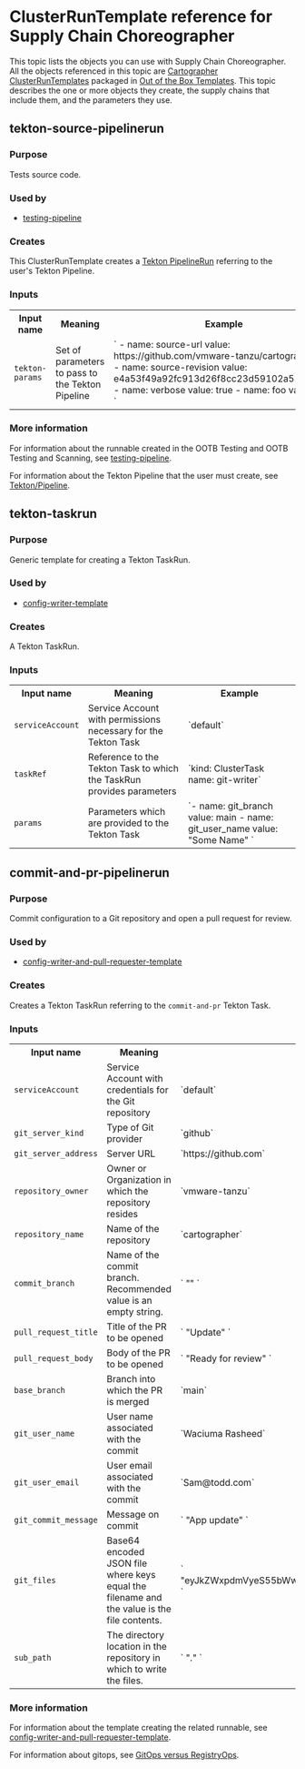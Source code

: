 # ClusterRunTemplate reference for Supply Chain Choreographer

This topic lists the objects you can use with Supply Chain Choreographer.
All the objects referenced in this topic are [Cartographer
ClusterRunTemplates](https://cartographer.sh/docs/v0.6.0/reference/runnable/#clusterruntemplate)
packaged in [Out of the Box Templates](ootb-templates.hbs.md). This topic
describes the one or more objects they create, the supply chains that include
them, and the parameters they use.

## <a id='tekton-source'></a> tekton-source-pipelinerun

### <a id='source-pipelinerun-purpose'></a> Purpose

Tests source code.

### <a id='pipelinerun-used'></a> Used by

- [testing-pipeline](ootb-template-reference.hbs.md#testing-pipeline)

### <a id='pipelinerun-creates'></a> Creates

This ClusterRunTemplate creates a [Tekton
PipelineRun](https://tekton.dev/docs/pipelines/pipelineruns/) referring to the
user's Tekton Pipeline.

### <a id='pipelinerun-creates'></a> Inputs

<table>
  <tr>
    <th>Input name</th>
    <th>Meaning</th>
    <th>Example</th>
  </tr>

  <tr>
    <td><code>tekton-params<code></td>
    <td>
      Set of parameters to pass to the Tekton Pipeline
    </td>
    <td>
      `
      - name: source-url
        value: https://github.com/vmware-tanzu/cartographer.git
      - name: source-revision
        value: e4a53f49a92fc913d26f8cc23d59102a51a5e635
      - name: verbose
        value: true
      - name: foo
        value: bar
      `
    </td>
  </tr>

</table>

### <a id='pipelinerun-more-info'></a> More information

For information about the runnable created in the OOTB Testing and OOTB Testing
and Scanning, see [testing-pipeline](#testing-pipeline).

For information about the Tekton Pipeline that the user must create, see [Tekton/Pipeline](ootb-supply-chain-testing.hbs.md#tekton-pipeline).

## <a id='taskrun'></a> tekton-taskrun

### <a id='taskrun-purpose'></a> Purpose

Generic template for creating a Tekton TaskRun.

### <a id='taskrun-used'></a> Used by

- [config-writer-template](ootb-template-reference.hbs.md#config-writer)

### <a id='taskrun-creates'></a>Creates

A Tekton TaskRun.

### <a id='taskrun-inputs'></a> Inputs

<table>
  <tr>
    <th>Input name</th>
    <th>Meaning</th>
    <th>Example</th>
  </tr>

  <tr>
    <td><code>serviceAccount<code></td>
    <td>
      Service Account with permissions necessary for the Tekton Task
    </td>
    <td>
        `default`
      </pre>
    </td>
  </tr>

  <tr>
    <td><code>taskRef<code></td>
    <td>
      Reference to the Tekton Task to which the TaskRun provides parameters
    </td>
    <td>
        `kind: ClusterTask
        name: git-writer`
      </pre>
    </td>
  </tr>

  <tr>
    <td><code>params<code></td>
    <td>
      Parameters which are provided to the Tekton Task
    </td>
    <td>
        `- name: git_branch
          value: main
        - name: git_user_name
          value: "Some Name" `
    </td>
  </tr>

</table>

## <a id='commit-pr'></a> commit-and-pr-pipelinerun

### <a id='commit-pr-purpose'></a> Purpose

Commit configuration to a Git repository and open a pull request for review.

### <a id='commit-pr-used'></a> Used by

- [config-writer-and-pull-requester-template](ootb-template-reference.hbs.md#config-writer-pr)

### <a id='commit-pr-creates'></a> Creates

Creates a Tekton TaskRun referring to the `commit-and-pr` Tekton Task.

### <a id='commit-pr-inputs'></a> Inputs

<table>
  <tr>
    <th>Input name</th>
    <th>Meaning</th>
    <th>Example</th>
  </tr>

  <tr>
    <td><code>serviceAccount<code></td>
    <td>
      Service Account with credentials for the Git repository
    </td>
    <td>
        `default`
    </td>
  </tr>

  <tr>
    <td><code>git_server_kind<code></td>
    <td>
      Type of Git provider
    </td>
    <td>
        `github`
    </td>
  </tr>

  <tr>
    <td><code>git_server_address<code></td>
    <td>
      Server URL
    </td>
    <td>
        `https://github.com`
    </td>
  </tr>

  <tr>
    <td><code>repository_owner<code></td>
    <td>
      Owner or Organization in which the repository resides
    </td>
    <td>
        `vmware-tanzu`
    </td>
  </tr>

  <tr>
    <td><code>repository_name<code></td>
    <td>
      Name of the repository
    </td>
    <td>
        `cartographer`
    </td>
  </tr>

  <tr>
    <td><code>commit_branch<code></td>
    <td>
      Name of the commit branch. Recommended value is an empty string.
    </td>
    <td>
       ` "" `
    </td>
  </tr>

  <tr>
    <td><code>pull_request_title<code></td>
    <td>
      Title of the PR to be opened
    </td>
    <td>
        ` "Update" `
    </td>
  </tr>

  <tr>
    <td><code>pull_request_body<code></td>
    <td>
      Body of the PR to be opened
    </td>
    <td>
        ` "Ready for review" `
    </td>
  </tr>

  <tr>
    <td><code>base_branch<code></td>
    <td>
      Branch into which the PR is merged
    </td>
    <td>
        `main`
    </td>
  </tr>

  <tr>
    <td><code>git_user_name<code></td>
    <td>
      User name associated with the commit
    </td>
    <td>
        `Waciuma Rasheed`
    </td>
  </tr>

  <tr>
    <td><code>git_user_email<code></td>
    <td>
      User email associated with the commit
    </td>
    <td>
        `Sam@todd.com`
    </td>
  </tr>

  <tr>
    <td><code>git_commit_message<code></td>
    <td>
      Message on commit
    </td>
    <td>
        ` "App update" `
    </td>
  </tr>

  <tr>
    <td><code>git_files<code></td>
    <td>
      Base64 encoded JSON file where keys equal the filename and the value is the file contents.
    </td>
    <td>
        ` "eyJkZWxpdmVyeS55bWwiOiJhcGlWZXJzaW9uOiBzZXJ2aW5nLmtuYXRpdmUuZGV2L3YxXG5raW5kOiBTZXJ2aWNlXG4ifQ==" `
    </td>
  </tr>

  <tr>
    <td><code>sub_path<code></td>
    <td>
      The directory location in the repository in which to write the files.
    </td>
    <td>
        ` "." `
    </td>
  </tr>

</table>

### <a id='commit-pr-more-info'></a> More information

For information about the template creating the related runnable,
see [config-writer-and-pull-requester-template](ootb-template-reference.hbs.md#config-writer-pr).

For information about gitops, see [GitOps versus RegistryOps](gitops-vs-regops.hbs.md).
